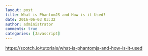 ```yaml
---
layout: post
title: What is PhantomJS and How is it Used?
date: 2016-06-03 03:32
author: administrator
comments: true
categories: [Javascript]
---
```

<a href="https://scotch.io/tutorials/what-is-phantomjs-and-how-is-it-used">https://scotch.io/tutorials/what-is-phantomjs-and-how-is-it-used</a>
